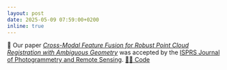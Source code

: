 ```yaml
---
layout: post
date: 2025-05-09 07:59:00+0200
inline: true
---
```


📄 Our paper [*Cross-Modal Feature Fusion for Robust Point Cloud Registration with Ambiguous Geometry*](https://arxiv.org/abs/2505.13088v1) was accepted by the [ISPRS Journal of Photogrammetry and Remote Sensing](https://www.sciencedirect.com/journal/isprs-journal-of-photogrammetry-and-remote-sensing). [🧑‍💻 Code](https://github.com/zhaoyiww/CoFF)